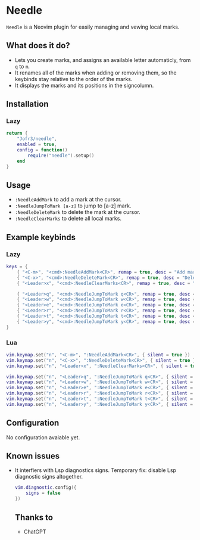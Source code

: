 # Needle

`Needle` is a Neovim plugin for easily managing and vewing local marks.


## What does it do?

- Lets you create marks, and assigns an available letter automaticly, from `q` to `m`.
- It renames all of the marks when adding or removing them, so the keybinds stay relative to the order of the marks.
- It displays the marks and its positions in the signcolumn.


## Installation

### Lazy

```lua
return {
    "Jofr3/needle",
    enabled = true,
    config = function()
        require("needle").setup()
    end
}
```


## Usage

- `:NeedleAddMark` to add a mark at the cursor.
- `:NeedleJumpToMark [a-z]` to jump to [a-z] mark.
- `:NeedleDeleteMark` to delete the mark at the cursor.
- `:NeedleClearMarks` to delete all local marks.


## Example keybinds

### Lazy 

```lua
keys = {
    { "<C-m>", "<cmd>:NeedleAddMark<CR>", remap = true, desc = "Add mark at cursor", { silent = true } },
    { "<C-x>", "<cmd>:NeedleDeleteMark<CR>", remap = true, desc = "Delete mark at cursor", { silent = true } },
    { "<Leader>x", "<cmd>:NeedleClearMarks<CR>", remap = true, desc = "Clear all local marks", { silent = true } },

    { "<Leader>q", "<cmd>:NeedleJumpToMark q<CR>", remap = true, desc = "Jump to mark", { silent = true } },
    { "<Leader>w", "<cmd>:NeedleJumpToMark w<CR>", remap = true, desc = "Jump to mark", { silent = true } },
    { "<Leader>e", "<cmd>:NeedleJumpToMark e<CR>", remap = true, desc = "Jump to mark", { silent = true } },
    { "<Leader>r", "<cmd>:NeedleJumpToMark r<CR>", remap = true, desc = "Jump to mark", { silent = true } },
    { "<Leader>t", "<cmd>:NeedleJumpToMark t<CR>", remap = true, desc = "Jump to mark", { silent = true } },
    { "<Leader>y", "<cmd>:NeedleJumpToMark y<CR>", remap = true, desc = "Jump to mark", { silent = true } }
}
```


### Lua

```lua
vim.keymap.set("n", "<C-m>", ":NeedleAddMark<CR>", { silent = true })
vim.keymap.set("n", "<C-x>", ":NeedleDeleteMark<CR>", { silent = true })
vim.keymap.set("n", "<Leader>x", ":NeedleClearMarks<CR>", { silent = true })

vim.keymap.set("n", "<Leader>q", ":NeedleJumpToMark q<CR>", { silent = true })
vim.keymap.set("n", "<Leader>w", ":NeedleJumpToMark w<CR>", { silent = true })
vim.keymap.set("n", "<Leader>e", ":NeedleJumpToMark e<CR>", { silent = true })
vim.keymap.set("n", "<Leader>r", ":NeedleJumpToMark r<CR>", { silent = true })
vim.keymap.set("n", "<Leader>t", ":NeedleJumpToMark t<CR>", { silent = true })
vim.keymap.set("n", "<Leader>y", ":NeedleJumpToMark y<CR>", { silent = true })
```


## Configuration

No configuration avaiable yet.


## Known issues

- It interfiers with Lsp diagnostics signs.
  Temporary fix: disable Lsp diagnostic signs altogether.
  ```lua
  vim.diagnostic.config({
      signs = false
  })
  ```


  ## Thanks to

  - ChatGPT
